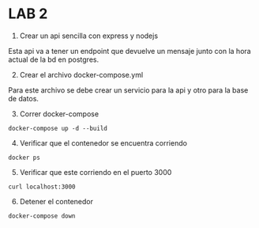 # LAB 2

1. Crear un api sencilla con express y nodejs

Esta api va a tener un endpoint que devuelve un mensaje junto con la hora actual de la bd en postgres.

2. Crear el archivo docker-compose.yml

Para este archivo se debe crear un servicio para la api y otro para la base de datos.

3. Correr docker-compose

```
docker-compose up -d --build
```

4. Verificar que el contenedor se encuentra corriendo

```
docker ps
```

5. Verificar que este corriendo en el puerto 3000

```
curl localhost:3000
```

6. Detener el contenedor

```
docker-compose down
```